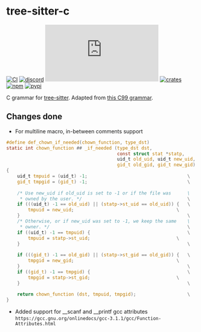 # tree-sitter-c

[![CI][ci]](https://github.com/tree-sitter/tree-sitter-c/actions/workflows/ci.yml)
[![discord][discord]](https://discord.gg/w7nTvsVJhm)
[![matrix][matrix]](https://matrix.to/#/#tree-sitter-chat:matrix.org)
[![crates][crates]](https://crates.io/crates/tree-sitter-c)
[![npm][npm]](https://www.npmjs.com/package/tree-sitter-c)
[![pypi][pypi]](https://pypi.org/project/tree-sitter-c)

C grammar for [tree-sitter](https://github.com/tree-sitter/tree-sitter).
Adapted from [this C99 grammar](http://slps.github.io/zoo/c/iso-9899-tc3.html).

[ci]: https://img.shields.io/github/actions/workflow/status/tree-sitter/tree-sitter-c/ci.yml?logo=github&label=CI
[discord]: https://img.shields.io/discord/1063097320771698699?logo=discord&label=discord
[matrix]: https://img.shields.io/matrix/tree-sitter-chat%3Amatrix.org?logo=matrix&label=matrix
[npm]: https://img.shields.io/npm/v/tree-sitter-c?logo=npm
[crates]: https://img.shields.io/crates/v/tree-sitter-c?logo=rust
[pypi]: https://img.shields.io/pypi/v/tree-sitter-c?logo=pypi&logoColor=ffd242

## Changes done

* For multiline macro, in-between comments support
```c
#define def_chown_if_needed(chown_function, type_dst)                  \
static int chown_function ## _if_needed (type_dst dst,                 \
                                         const struct stat *statp,     \
                                         uid_t old_uid, uid_t new_uid, \
                                         gid_t old_gid, gid_t new_gid) \
{                                                                      \
	uid_t tmpuid = (uid_t) -1;                                     \
	gid_t tmpgid = (gid_t) -1;                                     \
                                                                       \
	/* Use new_uid if old_uid is set to -1 or if the file was      \
	 * owned by the user. */                                       \
	if (((uid_t) -1 == old_uid) || (statp->st_uid == old_uid)) {   \
		tmpuid = new_uid;                                      \
	}                                                              \
	/* Otherwise, or if new_uid was set to -1, we keep the same    \
	 * owner. */                                                   \
	if ((uid_t) -1 == tmpuid) {                                    \
		tmpuid = statp->st_uid;                                \
	}                                                              \
                                                                       \
	if (((gid_t) -1 == old_gid) || (statp->st_gid == old_gid)) {   \
		tmpgid = new_gid;                                      \
	}                                                              \
	if ((gid_t) -1 == tmpgid) {                                    \
		tmpgid = statp->st_gid;                                \
	}                                                              \
                                                                       \
	return chown_function (dst, tmpuid, tmpgid);                   \
}
```


* Added support for __scanf and __printf gcc attributes `https://gcc.gnu.org/onlinedocs/gcc-3.1.1/gcc/Function-Attributes.html`